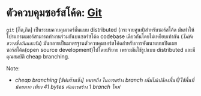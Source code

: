 # ตัวควบคุมซอร์สโค้ด: [Git](http://git-scm.com/)

`git` [กิ๊ต,กิด] เป็นระบบควบคุมเวอร์ชั่นแบบ distributed (กระจายศูนย์)สำหรับซอร์สโค้ด มันทำให้โปรแกรมเมอร์สามารถทำงานร่วมกันบนซอร์สโค้ด codebase เดียวกันโดยไม่เหยียบเท้ากัน (_ไม่ขัดขวางซึ่งกันและกัน_) มันกลายเป็นมาตรฐานตัวควบคุมซอร์สโค้ดสำหรับการพัฒนาแบบเปิดเผยซอร์สโค้ด(open source development)ไปโดยปริยาย เพราะมันใช้รูปแบบ distributed และมีคุณสมบัติ cheap branching.

Note:

* _cheap branching [ชีฟบร๊านซิ่ง] หมายถึง ในการสร้าง branch เพิ่มไม่เปลืองพื้นที่/ใช้พื้นที่น้อยมาก เพียง 41 bytes ต่อการสร้าง 1 branch ใหม่_
